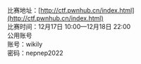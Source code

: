 比赛地址：[http://ctf.pwnhub.cn/index.html](http://ctf.pwnhub.cn/index.html)<br />比赛时间：12月17日 10:00—12月18日 22:00<br />公用账号<br />账号：wikily <br />密码：nepnep2022
